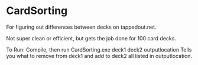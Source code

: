 CardSorting
===========

For figuring out differences between decks on tappedout.net.

Not super clean or efficient, but gets the job done for 100 card decks.

To Run: Compile, then run CardSorting.exe deck1 deck2 outputlocation
Tells you what to remove from deck1 and add to deck2 all listed in outputlocation.
